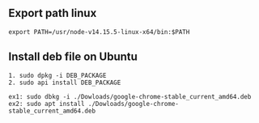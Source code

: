 
## Export path linux
```command
export PATH=/usr/node-v14.15.5-linux-x64/bin:$PATH
```

## Install deb file on Ubuntu

```command
1. sudo dpkg -i DEB_PACKAGE
2. sudo api install DEB_PACKAGE

ex1: sudo dbkg -i ./Dowloads/google-chrome-stable_current_amd64.deb
ex2: sudo apt install ./Dowloads/google-chrome-stable_current_amd64.deb
```
